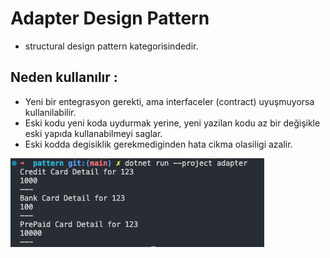 # **Adapter Design Pattern**

 - structural design pattern kategorisindedir.

## Neden kullanılır :  
- Yeni bir entegrasyon gerekti, ama interfaceler (contract) uyuşmuyorsa kullanilabilir.   
- Eski kodu yeni koda uydurmak yerine, yeni yazilan kodu az bir değişikle eski yapıda kullanabilmeyi saglar. 
- Eski kodda degisiklik gerekmediginden hata cikma olasiligi azalir.

![output](console.png)